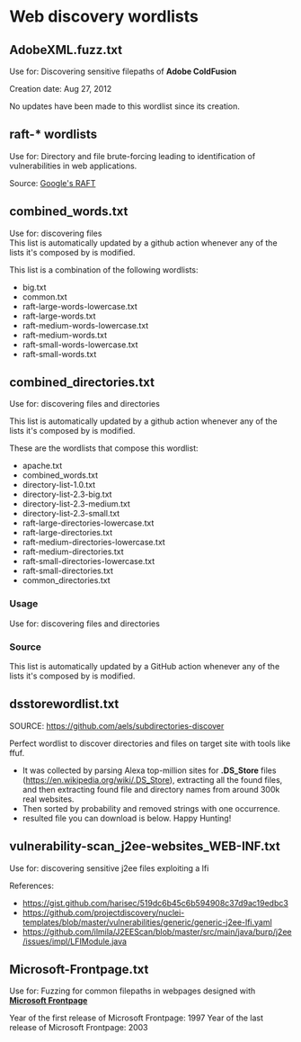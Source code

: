 # Web discovery wordlists

## AdobeXML.fuzz.txt
Use for: Discovering sensitive filepaths of **Adobe ColdFusion**

Creation date: Aug 27, 2012

No updates have been made to this wordlist since its creation.


## raft-* wordlists
Use for: Directory and file brute-forcing leading to identification of vulnerabilities in web applications.

Source: [Google's RAFT](https://code.google.com/archive/p/raft/)


## combined_words.txt

Use for: discovering files    
This list is automatically updated by a github action whenever any of the lists it's composed by is modified.

This list is a combination of the following wordlists:

- big.txt
- common.txt
- raft-large-words-lowercase.txt
- raft-large-words.txt
- raft-medium-words-lowercase.txt
- raft-medium-words.txt
- raft-small-words-lowercase.txt
- raft-small-words.txt


## combined_directories.txt

Use for: discovering files and directories

This list is automatically updated by a github action whenever any of the lists it's composed by is modified.

These are the wordlists that compose this wordlist:
- apache.txt
- combined_words.txt
- directory-list-1.0.txt
- directory-list-2.3-big.txt
- directory-list-2.3-medium.txt
- directory-list-2.3-small.txt
- raft-large-directories-lowercase.txt
- raft-large-directories.txt
- raft-medium-directories-lowercase.txt
- raft-medium-directories.txt
- raft-small-directories-lowercase.txt
- raft-small-directories.txt
- common_directories.txt

### Usage
Use for: discovering files and directories

### Source
This list is automatically updated by a GitHub action whenever any of the lists it's composed by is modified.

## dsstorewordlist.txt

SOURCE: https://github.com/aels/subdirectories-discover

Perfect wordlist to discover directories and files on target site with tools like ffuf.
- It was collected by parsing Alexa top-million sites for **.DS_Store** files (https://en.wikipedia.org/wiki/.DS_Store), extracting all the found files, and then extracting found file and directory names from around 300k real websites.
- Then sorted by probability and removed strings with one occurrence.
- resulted file you can download is below. Happy Hunting!


## vulnerability-scan_j2ee-websites_WEB-INF.txt
Use for: discovering sensitive j2ee files exploiting a lfi

References: 
    
- https://gist.github.com/harisec/519dc6b45c6b594908c37d9ac19edbc3
- https://github.com/projectdiscovery/nuclei-templates/blob/master/vulnerabilities/generic/generic-j2ee-lfi.yaml
- https://github.com/ilmila/J2EEScan/blob/master/src/main/java/burp/j2ee/issues/impl/LFIModule.java


## Microsoft-Frontpage.txt
Use for: Fuzzing for common filepaths in webpages designed with **[Microsoft Frontpage](https://en.wikipedia.org/wiki/Microsoft_FrontPage)**

Year of the first release of Microsoft Frontpage: 1997
Year of the last release of Microsoft Frontpage: 2003
